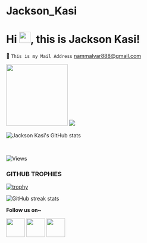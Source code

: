 # Jackson_Kasi

# Hi <img src="https://raw.githubusercontent.com/MartinHeinz/MartinHeinz/master/wave.gif" width="30px" margin-left="200px">, this is **Jackson Kasi!**
:email: ```This is my Mail Address```  nammalvar888@gmail.com
<br/>

<img src="https://media.giphy.com/media/LmNwrBhejkK9EFP504/giphy.gif" width="165px" />    <img src="https://github-readme-stats.vercel.app/api/top-langs/?username=jacksonkasi0&layout=compact"  margin-left="-100px" />
<!-- 
<img src="https://camo.githubusercontent.com/27199fc8f79005d8bbb626b85bbadb77b441a64c7d6c53d2d0be8472ac69d998/68747470733a2f2f6d65646961302e67697068792e636f6d2f6d656469612f5766777a5a70664838456a72612f67697068792e676966"/> -->


<!--   <img height="205" align="left" src="https://github-readme-stats.vercel.app/api?username=jacksonkasi0&&show_icons=true&count_private=true&include_all_commits=true" /> -->

![Jackson Kasi's GitHub stats](https://github-readme-stats.vercel.app/api?username=jacksonkasi0&&show_icons=true&count_private=true&include_all_commits=true)

<br/>

<p align="left"> <img src="https://komarev.com/ghpvc/?username=jacksonkasi0" alt="Views" /> </p>


### GITHUB TROPHIES

[![trophy](https://github-profile-trophy.vercel.app/?username=jacksonkasi0)](https://github.com/ryo-ma/github-profile-trophy)<br>

![GitHub streak stats](https://github-readme-streak-stats.herokuapp.com/?user=jacksonkasi0)  


**Follow us on~**
<br/>


<a href="https://www.instagram.com/jacksonkasi555/" title="#Instagram Jacksonkasi555 " ><img src="https://github.com/jacksonkasi0/img/blob/main/_Pngtree_colorful_modern_social_media_icon_5103514-removebg-preview.png" width="50" /></a>
<a href="https://www.linkedin.com/in/jackson-kasi-6217541b8/" title="#Linkedin Jackson-kasi" ><img src="https://github.com/jacksonkasi0/img/blob/main/_Pngtree_colorful_modern_social_media_icon_5103514-removebg-preview%20(2).png"  width="50" /></a>
<a href="https://twitter.com/Jacksonkasi11" title="#Instagram Jacksonkasi111" ><img src="https://github.com/jacksonkasi0/img/blob/main/_Pngtree_colorful_modern_social_media_icon_5103514-removebg-preview%20(3).png" width="50" /></a>

<!-- <a href="https://dribbble.com/Jacksonkasi555" title="#Dribble Jacksonkasi555 " ><img src="https://github.com/nandhahacker1/img/blob/main/png-clipart-dribbble-logo-graphic-design-design-purple-logo-removebg-preview.png" width="80" /></a> -->
<!-- <a href="https://www.youtube.com/channel/UCVkmibxIF-uFmKTpDvZdDIw" title="#Youtube Art Thamizha"  ><img src="https://github.com/nandhahacker1/img/blob/main/png-clipart-youtube-logo-youtube-angle-logo-removebg-preview.png" width="80" /></a> -->
